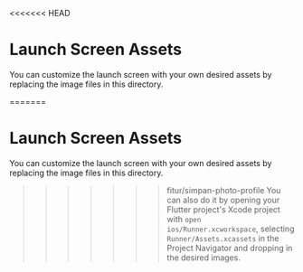 <<<<<<< HEAD
# Launch Screen Assets

You can customize the launch screen with your own desired assets by replacing the image files in this directory.

=======
# Launch Screen Assets

You can customize the launch screen with your own desired assets by replacing the image files in this directory.

>>>>>>> fitur/simpan-photo-profile
You can also do it by opening your Flutter project's Xcode project with `open ios/Runner.xcworkspace`, selecting `Runner/Assets.xcassets` in the Project Navigator and dropping in the desired images.
